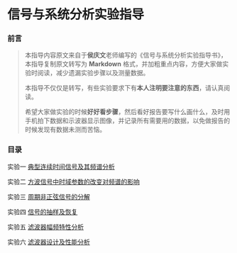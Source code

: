 # 信号与系统分析实验指导

### 前言

> 本指导内容原文来自于**侯庆文**老师编写的《信号与系统分析实验指导书》，本指导复制原文转写为 **Markdown** 格式，并加粗重点内容，方便大家做实验时阅读，减少遗漏实验步骤以及测量数据。
>
> 本指导不仅仅是转写，有些实验要求下有**本人注明要注意的东西**，请认真阅读。
>
> 希望大家做实验的时候**好好看步骤**，然后看好报告要写什么画什么，及时用手机拍下数据和示波器显示图像，并记录所有需要用的数据，以免做报告的时候发现有数据未测而苦恼。



### 目录

实验一    [典型连续时间信号及其频谱分析](1.md)

实验二    [方波信号中时域参数的改变对频谱的影响](2.md)

实验三    [周期非正弦信号的分解](3.md)

实验四    [信号的抽样及恢复](4.md)

实验五    [滤波器幅频特性分析](5.md)

实验六    [滤波器设计及性能分析](6.md)


